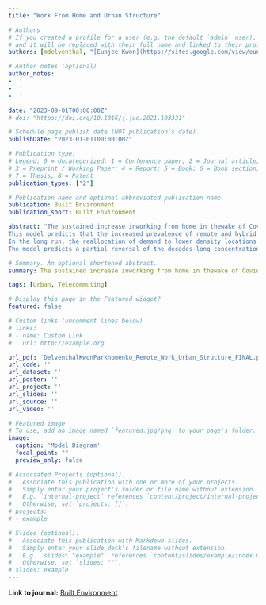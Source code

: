```yaml
---
title: "Work From Home and Urban Structure"

# Authors
# If you created a profile for a user (e.g. the default `admin` user), write the username (folder name) here
# and it will be replaced with their full name and linked to their profile.
authors: [mdelventhal, "[Eunjee Kwon](https://sites.google.com/view/eunjeekwon/home/ \"Visit Eunjee's website\")", "[Andrii Parkhomenko](https://www.andrii-parkhomenko.com/ \"Visit Andrii's website\")"]

# Author notes (optional)
author_notes:
- ''
- ''
- ''

date: "2023-09-01T00:00:00Z"
# doi: "https://doi.org/10.1016/j.jue.2021.103331"

# Schedule page publish date (NOT publication's date).
publishDate: "2023-01-01T00:00:00Z"

# Publication type.
# Legend: 0 = Uncategorized; 1 = Conference paper; 2 = Journal article;
# 3 = Preprint / Working Paper; 4 = Report; 5 = Book; 6 = Book section;
# 7 = Thesis; 8 = Patent
publication_types: ["2"]

# Publication name and optional abbreviated publication name.
publication: Built Environment
publication_short: Built Environment

abstract: "The sustained increase inworking from home in thewake of Covid has the potential to reshape the U.S. urban landscape. This article describes the big picture of pre-2020 remote work in the U.S., and summarizes how that picture changed during the subsequent three years. It then introduces a mathematical model designed to calculate the possible long-run impacts of increased remotework on where and how Americans work and live.
This model predicts that the increased prevalence of remote and hybrid work arrangements will induce workers with remote-capable jobs to find housing farther away from their job locations, increasing the length of the average commute while cutting the time actually spent commuting. Jobs that produce goods and services which must be consumed locally will followthe bulk of the population to suburbs and smaller cities, while jobs producing tradable output will increase both in low-cost and high-productivity locations, at the expense of the middle.
In the long run, the reallocation of demand to lower density locations with fewer legal restrictions on housing development should reduce the real price of housing by at  least 1%, but these changes depend on adjustments to the housing stock, both through new construction and through re-purposing commercial real estate in city centers.
The model predicts a partial reversal of the decades-long concentration of talent and income in the centers of the biggest cities. Data on changes 2019-2022 suggest that some of this reversal is already happening."

# Summary. An optional shortened abstract.
summary: The sustained increase inworking from home in thewake of Covid has the potential to reshape the U.S. urban landscape. This article describes the big picture of pre-2020 remote work in the U.S., and summarizes how that picture changed during the subsequent three years.

tags: [Urban, Telecommuting]

# Display this page in the Featured widget?
featured: false

# Custom links (uncomment lines below)
# links:
# - name: Custom Link
#   url: http://example.org

url_pdf: 'DelventhalKwonParkhomenko_Remote_Work_Urban_Structure_FINAL.pdf'
url_code: ''
url_dataset: ''
url_poster: ''
url_project: ''
url_slides: ''
url_source: ''
url_video: ''

# Featured image
# To use, add an image named `featured.jpg/png` to your page's folder.
image:
  caption: 'Model Diagram'
  focal_point: ""
  preview_only: false

# Associated Projects (optional).
#   Associate this publication with one or more of your projects.
#   Simply enter your project's folder or file name without extension.
#   E.g. `internal-project` references `content/project/internal-project/index.md`.
#   Otherwise, set `projects: []`.
# projects:
# - example

# Slides (optional).
#   Associate this publication with Markdown slides.
#   Simply enter your slide deck's filename without extension.
#   E.g. `slides: "example"` references `content/slides/example/index.md`.
#   Otherwise, set `slides: ""`.
# slides: example
---
```


**Link to journal:** [Built Environment](https://www.alexandrinepress.co.uk/built-environment/homes-work "Built Environment - Homes That Work")
